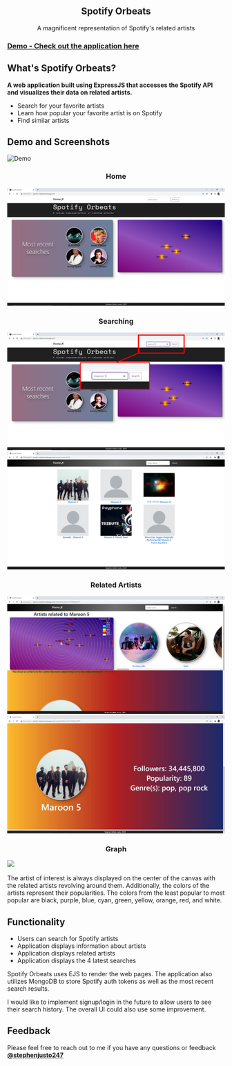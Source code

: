 <h2 align="center">Spotify Orbeats</h2>

<p align="center">A magnificent representation of Spotify's related artists</p>

### [Demo - Check out the application here](http://spotify-orbeats.herokuapp.com/)

## What's Spotify Orbeats?

**A web application built using ExpressJS that accesses the Spotify API and visualizes their data on related artists.**

- Search for your favorite artists
- Learn how popular your favorite artist is on Spotify
- Find similar artists

## Demo and Screenshots

![Demo](https://user-images.githubusercontent.com/23348308/108803870-a3bf7880-7550-11eb-8ccd-96abb929b3ac.gif)

<div style={{padding: 7px;}}>
  <div style={{display: flex; flex-direction: column; align-items: center; justify-content: center; margin: 7px;}}>
    <h3 align="center">Home</h3>
    <img src="screenshots/home.JPG" />
  </div>
  <div style={{display: flex; flex-direction: column; align-items: center; justify-content: center; margin: 7px;}}>
    <h3 align="center">Searching</h3>
    <img src="screenshots/search.JPG" />
    <img src="screenshots/result.JPG" />
  </div>
  <div style={{display: flex; flex-direction: column; align-items: center; justify-content: center; margin: 7px;}}>
    <h3 align="center">Related Artists</h3>
    <img src="screenshots/related.JPG" />
    <img src="screenshots/related2.JPG" />
  </div>
  <div style={{display: flex; flex-direction: column; align-items: center; justify-content: center; margin: 7px;}}>
    <h3 align="center">Graph</h3>
    <img src="https://user-images.githubusercontent.com/23348308/108799973-b46af100-7546-11eb-9a62-bd2a0fb41b9c.PNG" />
    <p>
      The artist of interest is always displayed on the center of the canvas with the related artists revolving around them. Additionally,
      the colors of the artists represent their popularities. The colors from the least popular to most popular are black, purple, blue, cyan, 
      green, yellow, orange, red, and white.
    </p>
  </div>
</div>

## Functionality
- Users can search for Spotify artists
- Application displays information about artists
- Application displays related artists
- Application displays the 4 latest searches

Spotify Orbeats uses EJS to render the web pages. The application also utilizes MongoDB to store Spotify auth tokens as well as the most recent search results.

I would like to implement signup/login in the future to allow users to see their search history. The overall UI could also use some improvement.

## Feedback

Please feel free to reach out to me if you have any questions or feedback [**@stephenjusto247**](https://github.com/stephenjusto247)

